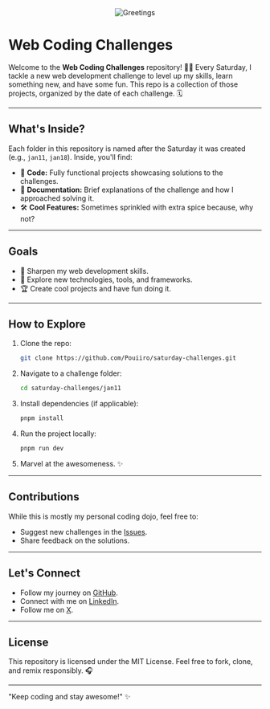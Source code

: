 <div align="center">
  <img src="https://media.tenor.com/hVRhFeDFW6oAAAAi/anime-wave.gif" alt="Greetings">
</div>

# Web Coding Challenges

Welcome to the **Web Coding Challenges** repository! 🚀✨ Every Saturday, I tackle a new web development challenge to level up my skills, learn something new, and have some fun. This repo is a collection of those projects, organized by the date of each challenge. 🗓️

---

## **What's Inside?**

Each folder in this repository is named after the Saturday it was created (e.g., `jan11`, `jan18`). Inside, you'll find:

- 📁 **Code:** Fully functional projects showcasing solutions to the challenges.
- 📝 **Documentation:** Brief explanations of the challenge and how I approached solving it.
- 🛠️ **Cool Features:** Sometimes sprinkled with extra spice because, why not?

---

## **Goals**

- 🚀 Sharpen my web development skills.
- 🧠 Explore new technologies, tools, and frameworks.
- 🏆 Create cool projects and have fun doing it.

---

## **How to Explore**

1. Clone the repo:
   ```bash
   git clone https://github.com/Pouiiro/saturday-challenges.git
   ```
2. Navigate to a challenge folder:
   ```bash
   cd saturday-challenges/jan11
   ```
3. Install dependencies (if applicable):
   ```bash
   pnpm install
   ```
4. Run the project locally:
   ```bash
   pnpm run dev
   ```
5. Marvel at the awesomeness. ✨

---

## **Contributions**

While this is mostly my personal coding dojo, feel free to:

- Suggest new challenges in the [Issues](https://github.com/Pouiiro/saturday-challenges/issues).
- Share feedback on the solutions.

---

## **Let's Connect**

- Follow my journey on [GitHub](https://github.com/Pouiiro).
- Connect with me on [LinkedIn](https://www.linkedin.com/in/ouailbni/).
- Follow me on [X](https://x.com/BniWael).

---

## **License**

This repository is licensed under the MIT License. Feel free to fork, clone, and remix responsibly. 🎧

---

"Keep coding and stay awesome!" ✨
